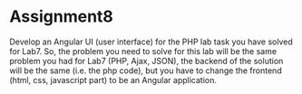 # Assignment8

Develop an Angular UI (user interface) for the PHP lab task you have solved for Lab7. So, the problem you need to solve for this lab will be the same problem you had for Lab7 (PHP, Ajax, JSON), the backend of the solution will be the same (i.e. the php code), but you have to change the frontend (html, css, javascript part) to be an Angular application.
